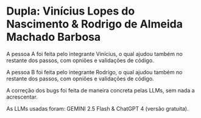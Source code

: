 # Dupla: Vinícius Lopes do Nascimento & Rodrigo de Almeida Machado Barbosa


A pessoa A foi feita pelo integrante Vinícius, o qual ajudou também no restante dos passos, com opniões e validações de código.

A pessoa B foi feita pelo integrante Rodrigo, o qual ajudou também no restante dos passos, com opniões e validações de código.

A correção dos bugs foi feita de maneira concreta pelas LLMs, sem nada a acrescentar.

As LLMs usadas foram: GEMINI 2.5 Flash & ChatGPT 4 (versão gratuita).
